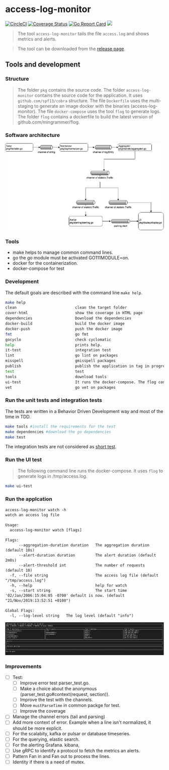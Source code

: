 # access-log-monitor

[![CircleCI](https://circleci.com/gh/sjeandeaux/access-log-monitor.svg?style=svg)](https://circleci.com/gh/sjeandeaux/access-log-monitor)
[![Coverage Status](https://coveralls.io/repos/github/sjeandeaux/access-log-monitor/badge.svg?branch=master)](https://coveralls.io/github/sjeandeaux/access-log-monitor?branch=master)
[![Go Report Card](https://goreportcard.com/badge/github.com/sjeandeaux/access-log-monitor)](https://goreportcard.com/report/github.com/sjeandeaux/access-log-monitor)
[![](https://images.microbadger.com/badges/image/sjeandeaux/access-log-monitor.svg)](https://microbadger.com/images/sjeandeaux/access-log-monitor)

> The tool `access-log-monitor` tails the file `access.log` and shows metrics and alerts.

> The tool can be downloaded from the [release page](https://github.com/sjeandeaux/access-log-monitor/releases).

## Tools and development

### Structure

> The folder `pkg` contains the source code.
> The folder `access-log-monitor` contains the source code for the application. It uses `github.com/spf13/cobra` structure.
> The file `Dockerfile` uses the multi-staging to generate an image docker with the binaries (access-log-monitor).
> The file `docker-compose` uses the tool `flog` to generate logs.
> The folder `flog` contains a dockerfile to build the latest version of github.com/mingrammer/flog.

### Software architecture

![sofware architecture](.misc/archi-software.png)

### Tools

* make helps to manage common command lines.
* go the go module must be activated GO111MODULE=on.
* docker for the containerization.
* docker-compose for test

### Development

The default goals are described with the command line `make help`.

```sh
make help
clean                          clean the target folder
cover-html                     show the coverage in HTML page
dependencies                   Download the dependencies
docker-build                   build the docker image
docker-push                    push the docker image
fmt                            go fmt
gocyclo                        check cyclomatic
help                           prints help.
it-test                        integration test
lint                           go lint on packages
misspell                       gmisspell packages
publish                        publish the application in tag in progress (TODO move in circleci)
test                           test
tools                          download tools
ui-test                        It runs the docker-compose. The flog container generates log and access-log-monitor is launched
vet                            go vet on packages
```

### Run the unit tests and integration tests

The tests are written in a Behavior Driven Development way and most of the time in TDD.

```sh
make tools #install the requirements for the test
make dependencies #download the go dependencies
make test
```

The integration tests are not considered as [short test](https://golang.org/pkg/testing/#hdr-Skipping).

### Run the UI test

> The following command line runs the docker-compose.
> It uses `flog` to generate logs in /tmp/access.log.

```sh
make ui-test
```

### Run the applcation

```
access-log-monitor watch -h
watch an access log file

Usage:
  access-log-monitor watch [flags]

Flags:
      --aggregation-duration duration   The aggregation duration (default 10s)
      --alert-duration duration         The alert duration (default 2m0s)
      --alert-threshold int             The number of requests (default 10)
  -f, --file string                     The access log file (default "/tmp/access.log")
  -h, --help                            help for watch
  -s, --start string                    The start time '02/Jan/2006:15:04:05 -0700' default is now. (default "21/Nov/2019:13:52:51 +0100")

Global Flags:
  -l, --log-level string   The log level (default "info")
```

![application](.misc/application.png)

### Improvements

- [ ] Test:
    - [ ] Improve error test parser_test.go.
    - [ ] Make a choice about the anonymous (parser_test.go#context(request, section)).
    - [ ] Improve the test with the channels.
    - [ ] Move `mustParseTime` in common packge for test.
    - [ ] Improve the coverage
- [ ] Manage the channel errors (tail and parsing)
- [ ] Add more context of error. Example when a line isn't normalized, it should be more explicit.
- [ ] For the scalabity, kafka or pulsar or database timeseries.
- [ ] For the querying, elastic search.
- [ ] For the alerting  Grafana. kibana,
- [ ] Use gRPC to identify a protocol to fetch the metrics an alerts.
- [ ] Pattern Fan in and Fan out to process the lines.
- [ ] Identity if there is a need of mutex.